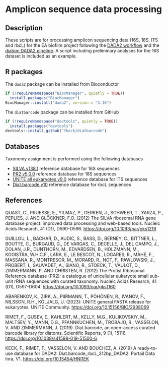 # Amplicon sequence data processing

## Description
These scripts are for processing amplicon sequencing data (16S, 18S, ITS and rbcL) for the EA biofilm project following the [DADA2 workflow](https://benjjneb.github.io/dada2/index.html) and the [diatom DADA2 pipeline](https://github.com/fkeck/DADA2_diatoms_pipeline/).
A script including preliminary analyses for the 16S dataset is included as an example.

## R packages
The `dada2` package can be installed from Bioconductor

```r
if (!requireNamespace("BiocManager", quietly = TRUE))  
  install.packages("BiocManager")  
BiocManager::install("dada2", version = "3.16")
```

The `diatbarcode` package can be installed from GitHub

```r
if (!requireNamespace("devtools", quietly = TRUE))  
  install.packages("devtools")  
devtools::install_github("fkeck/diatbarcode")
```

## Databases
Taxonomy assignment is performed using the following databases
- [SILVA v138.1](https://www.arb-silva.de/) reference database for 16S sequences
- [PR2 v5.0.0](https://pr2-database.org/) reference database for 18S sequences
- [UNITE all eukaryotes v9.0](https://unite.ut.ee/) reference database for ITS sequences
- [Diat.barcode v10](https://github.com/fkeck/diatbarcode?tab=readme-ov-file) reference database for rbcL sequences

## References

QUAST, C., PRUESSE, E., YILMAZ, P., GERKEN, J., SCHWEER, T., YARZA, P., PEPLIES, J. AND GLÖCKNER, F.O. (2012) The SILVA ribosomal RNA gene database project: improved data processing and web-based tools. Nucleic Acids Research, 41 (D1), D590-D596. https://doi.org/10.1093/nar/gks1219

GUILLOU, L., BACHAR, D., AUDIC, S., BASS, D., BERNEY, C., BITTNER, L., BOUTTE, C., BURGAUD, G., DE VARGAS, C., DECELLE, J., DEL CAMPO, J., DOLAN, J.R., DUNTHORN, M., EDVARDSEN, B., HOLZMANN, M., KOOISTRA, W.H.C.F., LARA, E., LE BESCOT, N., LOGARES, R., MAHÉ, F., MASSANA, R., MONTRESOR, M., MORARD, R., NOT, F., PAWLOWSKI, J., PROBERT, I., SAUVADET, A., SIANO, R., STOECK, T., VAULOT, D., ZIMMERMANN, P. AND CHRISTEN, R. (2012) The Protist Ribosomal Reference database (PR2): a catalogue of unicellular eukaryote small sub-unit rRNA sequences with curated taxonomy. Nucleic Acids Research, 41 (D1), D597-D604. https://doi.org/10.1093/nar/gks1160

ABARENKOV, K., ZIRK, A., PIIRMANN, T., PÖHÖNEN, R., IVANOV, F., NILSSON, R.H., KÕLJALG, U. (2023): UNITE general FASTA release for eukaryotes. UNITE Community. https://doi.org/10.15156/BIO/2938069

RIMET, F., GUSEV, E., KAHLERT, M., KELLY, M.G., KULIKOVSKIY, M., MALTSEV, Y., MANN, D.G., PFANNKUCHEN, M., TROBAJO, R., VASSELON, V. AND ZIMMERMANN, J. (2019). Diat.barcode, an open-access curated barcode library for diatoms. Scientific Reports, 9 (1), 15116. https://doi.org/10.1038/s41598-019-51500-6

KECK, F., RIMET, F., VASSELON, V. AND BOUCHEZ, A. (2019) A ready-to-use database for DADA2: Diat.barcode_rbcL_312bp_DADA2. Portail Data Inra, V1. https://doi.org/10.15454/HNI1EK
